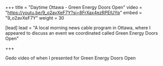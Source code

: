 +++
title = "Daytime Ottawa - Green Energy Doors Open"
video = "https://youtu.be/9_o2avXeF7Y?si=8FrXax4ezRPElUYp"
embed = "9_o2avXeF7Y"
weight = 30

[lead]
lead = "A local morning news cable program in Ottawa, where I appeared to discuss an event we coordinated called Green Energy Doors Open"


+++

Gedo video of when I presented for Green Energy Doors Open